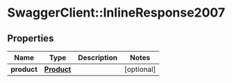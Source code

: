 # SwaggerClient::InlineResponse2007

## Properties
Name | Type | Description | Notes
------------ | ------------- | ------------- | -------------
**product** | [**Product**](Product.md) |  | [optional] 


